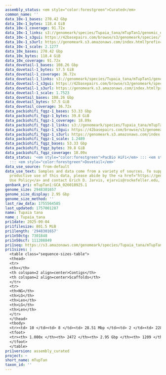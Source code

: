 ```yaml
---
assembly_status: <em style="color:forestgreen">Curated</em>
common_name: ''
data_10x-1_bases: 270.42 Gbp
data_10x-1_bytes: 118.4 GiB
data_10x-1_coverage: 91.72x
data_10x-1_links: s3://genomeark/species/Tupaia_tana/mTupTan1/genomic_data/10x/<br>
data_10x-1_s3gui: https://42basepairs.com/browse/s3/genomeark/species/Tupaia_tana/mTupTan1/genomic_data/10x/
data_10x-1_s3url: https://genomeark.s3.amazonaws.com/index.html?prefix=species/Tupaia_tana/mTupTan1/genomic_data/10x/
data_10x-1_scale: 2.1277
data_10x_bases: 270.42 Gbp
data_10x_bytes: 118.4 GiB
data_10x_coverage: 91.72x
data_dovetail-1_bases: 108.26 Gbp
data_dovetail-1_bytes: 57.5 GiB
data_dovetail-1_coverage: 36.72x
data_dovetail-1_links: s3://genomeark/species/Tupaia_tana/mTupTan1/genomic_data/dovetail/<br>
data_dovetail-1_s3gui: https://42basepairs.com/browse/s3/genomeark/species/Tupaia_tana/mTupTan1/genomic_data/dovetail/
data_dovetail-1_s3url: https://genomeark.s3.amazonaws.com/index.html?prefix=species/Tupaia_tana/mTupTan1/genomic_data/dovetail/
data_dovetail-1_scale: 1.7523
data_dovetail_bases: 108.26 Gbp
data_dovetail_bytes: 57.5 GiB
data_dovetail_coverage: 36.72x
data_pacbiohifi_fqgz-1_bases: 53.33 Gbp
data_pacbiohifi_fqgz-1_bytes: 39.8 GiB
data_pacbiohifi_fqgz-1_coverage: 18.09x
data_pacbiohifi_fqgz-1_links: s3://genomeark/species/Tupaia_tana/mTupTan1/genomic_data/pacbio_hifi/<br>
data_pacbiohifi_fqgz-1_s3gui: https://42basepairs.com/browse/s3/genomeark/species/Tupaia_tana/mTupTan1/genomic_data/pacbio_hifi/
data_pacbiohifi_fqgz-1_s3url: https://genomeark.s3.amazonaws.com/index.html?prefix=species/Tupaia_tana/mTupTan1/genomic_data/pacbio_hifi/
data_pacbiohifi_fqgz-1_scale: 1.2489
data_pacbiohifi_fqgz_bases: 53.33 Gbp
data_pacbiohifi_fqgz_bytes: 39.8 GiB
data_pacbiohifi_fqgz_coverage: 18.09x
data_status: '<em style="color:forestgreen">PacBio HiFi</em> ::: <em style="color:forestgreen">10x</em>
  ::: <em style="color:forestgreen">Dovetail</em>'
data_use_source: from-default
data_use_text: Samples and data come from a variety of sources. To support fair and
  productive use of this data, please abide by the <a href="https://genome10k.soe.ucsc.edu/data-use-policies/">Data
  Use Policy</a> and contact Erich D. Jarvis, ejarvis@rockefeller.edu, with any questions.
genbank_pri: mTupTan1:GCA_026018925.1
genome_size: 2948301657
genome_size_display: 2.95 Gbp
genome_size_method: ''
last_raw_data: 1755564585
last_updated: 1757001287
name: Tupaia tana
name_: Tupaia_tana
pri1date: 2025-09-04
pri1filesize: 801.5 MiB
pri1length: '2948301657'
pri1n50ctg: 7301848
pri1n50scf: 111208849
pri1seq: https://s3.amazonaws.com/genomeark/species/Tupaia_tana/mTupTan1/assembly_curated/mTupTan1.pri.cur.20250904.fasta.gz
pri1sizes: |
  <table class="sequence-sizes-table">
  <thead>
  <tr>
  <th></th>
  <th colspan=2 align=center>Contigs</th>
  <th colspan=2 align=center>Scaffolds</th>
  </tr>
  <tr>
  <th>NG</th>
  <th>LG</th>
  <th>Len</th>
  <th>LG</th>
  <th>Len</th>
  </tr>
  </thead>
  <tbody>
  <tr><td> 10 </td><td> 8 </td><td> 28.51 Mbp </td><td> 2 </td><td> 228.18 Mbp </td></tr><tr><td> 20 </td><td> 21 </td><td> 19.77 Mbp </td><td> 3 </td><td> 225.68 Mbp </td></tr><tr><td> 30 </td><td> 39 </td><td> 14.71 Mbp </td><td> 4 </td><td> 200.40 Mbp </td></tr><tr><td> 40 </td><td> 63 </td><td> 10.29 Mbp </td><td> 6 </td><td> 164.86 Mbp </td></tr><tr style="background-color:#cccccc;"><td> 50 </td><td> 97 </td><td style="background-color:#88ff88;"> 7.30 Mbp </td><td> 8 </td><td style="background-color:#88ff88;"> 111.21 Mbp </td></tr><tr><td> 60 </td><td> 145 </td><td> 4.95 Mbp </td><td> 11 </td><td> 94.56 Mbp </td></tr><tr><td> 70 </td><td> 222 </td><td> 3.00 Mbp </td><td> 15 </td><td> 70.62 Mbp </td></tr><tr><td> 80 </td><td> 352 </td><td> 1.59 Mbp </td><td> 20 </td><td> 44.87 Mbp </td></tr><tr><td> 90 </td><td> 647 </td><td> 0.64 Mbp </td><td> 27 </td><td> 29.42 Mbp </td></tr><tr><td> 100 </td><td> 2472 </td><td> 319  bp </td><td> 1209 </td><td> 10.40 Kbp </td></tr></tbody>
  <tfoot>
  <tr><th> 1.000x </th><th> 2472 </th><th> 2.95 Gbp </th><th> 1209 </th><th> 2.95 Gbp </th></tr>
  </tfoot>
  </table>
pri1version: assembly_curated
project: ~
short_name: mTupTan
taxon_id: ''
---
```

